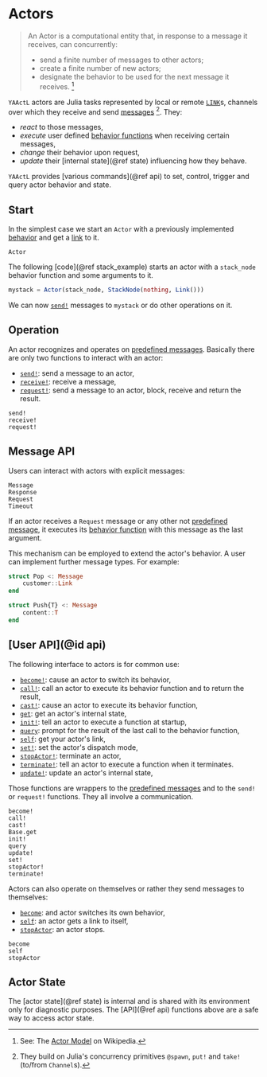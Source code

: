 # Actors

> An Actor is a computational entity that, in response to a message it receives, can concurrently:
>
> - send a finite number of messages to other actors;
> - create a finite number of new actors;
> - designate the behavior to be used for the next message it receives. [^1]

`YAActL` actors are Julia tasks represented by local or remote [`LINK`](@ref)s, channels over which they receive and send [messages](messages.md) [^2]. They:

- *react* to those messages,
- *execute* user defined [behavior functions](behavior.md) when receiving certain messages,
- *change* their behavior upon request,
- *update* their [internal state](@ref state) influencing how they behave.

`YAActL` provides [various commands](@ref api) to set, control, trigger and query actor behavior and state.

## Start

In the simplest case we start an `Actor` with a previously implemented [behavior](behavior.md) and get a [link](links.md) to it.

```@docs
Actor
```

The following [code](@ref stack_example) starts an actor with a `stack_node` behavior function and some arguments to it.

```julia
mystack = Actor(stack_node, StackNode(nothing, Link()))
```

We can now [`send!`](@ref) messages to `mystack` or do other operations on it.

## Operation

An actor recognizes and operates on [predefined messages](messages.md). Basically there are only two functions to interact with an actor:

- [`send!`](@ref): send a message to an actor,
- [`receive!`](@ref): receive a message,
- [`request!`](@ref): send a message to an actor, block, receive and return the result.

```@docs
send!
receive!
request!
```

## Message API

Users can interact with actors with explicit messages:

```@docs
Message
Response
Request
Timeout
```

If an actor receives a `Request` message or any other not [predefined message](messages.md), it executes its [behavior function](behavior.md) with this message as the last argument.

This mechanism can be employed to extend the actor's behavior. A user can implement further message types. For example:

```julia
struct Pop <: Message
    customer::Link
end

struct Push{T} <: Message
    content::T
end
```

## [User API](@id api)

The following interface to actors is for common use:

- [`become!`](@ref): cause an actor to switch its behavior,
- [`call!`](@ref): call an actor to execute its behavior function and to return the result,
- [`cast!`](@ref): cause an actor to execute its behavior function,
- [`get`](@ref): get an actor's internal state,
- [`init!`](@ref): tell an actor to execute a function at startup,
- [`query`](@ref): prompt for the result of the last call to the behavior function,
- [`self`](@ref): get your actor's link,
- [`set!`](@ref): set the actor's dispatch mode,
- [`stopActor!`](@ref): terminate an actor,
- [`terminate!`](@ref): tell an actor to execute a function when it terminates.
- [`update!`](@ref): update an actor's internal state,

Those functions are wrappers to the [predefined messages](messages.md) and to the `send!` or `request!` functions. They all involve a communication.

```@docs
become!
call!
cast!
Base.get
init!
query
update!
set!
stopActor!
terminate!
```

Actors can also operate on themselves or rather they send messages to themselves:

- [`become`](@ref): and actor switches its own behavior,
- [`self`](@ref): an actor gets a link to itself,
- [`stopActor`](@ref): an actor stops.

```@docs
become
self
stopActor
```

## Actor State

The [actor state](@ref state) is internal and is shared with its environment only for diagnostic purposes. The [API](@ref api) functions above are a safe way to access actor state.


[^1]: See: The [Actor Model](https://en.wikipedia.org/wiki/Actor_model) on Wikipedia.
[^2]: They build on Julia's concurrency primitives  `@spawn`, `put!` and `take!` (to/from `Channel`s).
